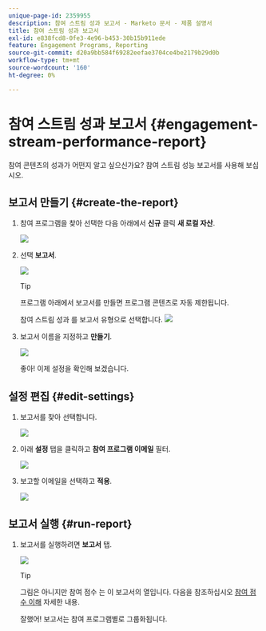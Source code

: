 ```yaml
---
unique-page-id: 2359955
description: 참여 스트림 성과 보고서 - Marketo 문서 - 제품 설명서
title: 참여 스트림 성과 보고서
exl-id: e838fcd8-0fe3-4e96-b453-30b15b911ede
feature: Engagement Programs, Reporting
source-git-commit: d20a9bb584f69282eefae3704ce4be2179b29d0b
workflow-type: tm+mt
source-wordcount: '160'
ht-degree: 0%

---
```


# 참여 스트림 성과 보고서 {#engagement-stream-performance-report}

참여 콘텐츠의 성과가 어떤지 알고 싶으신가요? 참여 스트림 성능 보고서를 사용해 보십시오.

## 보고서 만들기 {#create-the-report}

1. 참여 프로그램을 찾아 선택한 다음 아래에서 **신규** 클릭 **새 로컬 자산**.

   ![](assets/localassetnutring.jpg)

1. 선택 **보고서**.

   ![](assets/image2014-9-15-18-3a23-3a59.png)

   >[!TIP]
   >
   >프로그램 아래에서 보고서를 만들면 프로그램 콘텐츠로 자동 제한됩니다.

   참여 스트림 성과 를 보고서 유형으로 선택합니다.
   ![](assets/engagementreportchoose.png)

1. 보고서 이름을 지정하고 **만들기**.

   ![](assets/image2014-9-15-18-3a24-3a23.png)

   좋아! 이제 설정을 확인해 보겠습니다.

## 설정 편집 {#edit-settings}

1. 보고서를 찾아 선택합니다.

   ![](assets/engagementperformancereport.jpg)

1. 아래 **설정** 탭을 클릭하고 **참여 프로그램 이메일** 필터.

   ![](assets/image2014-9-15-18-3a25-3a4.png)

1. 보고할 이메일을 선택하고 **적용**.

   ![](assets/engagementfilter.jpg)

## 보고서 실행 {#run-report}

1. 보고서를 실행하려면 **보고서** 탭.

   ![](assets/image2014-9-15-18-3a25-3a15.png)

   >[!TIP]
   >
   >그림은 아니지만 참여 점수 는 이 보고서의 열입니다. 다음을 참조하십시오 [참여 점수 이해](/help/marketo/product-docs/email-marketing/drip-nurturing/reports-and-notifications/understanding-the-engagement-score.md) 자세한 내용.

   잘했어! 보고서는 참여 프로그램별로 그룹화됩니다.
